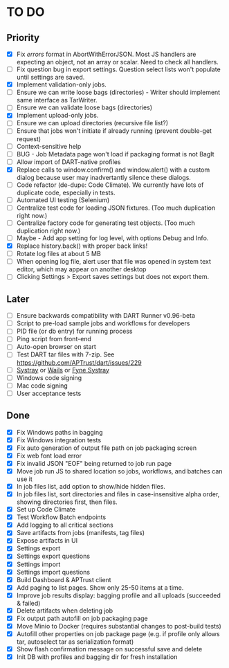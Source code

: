 # TO DO

## Priority

- [x] Fix _errors_ format in AbortWithErrorJSON. Most JS handlers are expecting an object, not an array or scalar. Need to check all handlers.
- [ ] Fix question bug in export settings. Question select lists won't populate until settings are saved.
- [x] Implement validation-only jobs.
- [ ] Ensure we can write loose bags (directories) - Writer should implement same interface as TarWriter.
- [ ] Ensure we can validate loose bags (directories)
- [x] Implement upload-only jobs.
- [ ] Ensure we can upload directories (recursive file list?)
- [ ] Ensure that jobs won't initiate if already running (prevent double-get request)
- [ ] Context-sensitive help
- [ ] BUG - Job Metadata page won't load if packaging format is not BagIt
- [ ] Allow import of DART-native profiles
- [x] Replace calls to window.confirm() and window.alert() with a custom dialog because user may inadvertantly silence these dialogs.
- [ ] Code refactor (de-dupe: Code Climate). We currently have lots of duplicate code, especially in tests.
- [ ] Automated UI testing (Selenium)
- [ ] Centralize test code for loading JSON fixtures. (Too much duplication right now.)
- [ ] Centralize factory code for generating test objects. (Too much duplication right now.)
- [ ] Maybe - Add app setting for log level, with options Debug and Info.
- [x] Replace history.back() with proper back links! 
- [ ] Rotate log files at about 5 MB
- [ ] When opening log file, alert user that file was opened in system text editor, which may appear on another desktop
- [ ] Clicking Settings > Export saves settings but does not export them.

## Later

- [ ] Ensure backwards compatibility with DART Runner v0.96-beta
- [ ] Script to pre-load sample jobs and workflows for developers
- [ ] PID file (or db entry) for running process
- [ ] Ping script from front-end
- [ ] Auto-open browser on start
- [ ] Test DART tar files with 7-zip. See https://github.com/APTrust/dart/issues/229
- [ ] [Systray](https://github.com/getlantern/systray/) or [Wails](https://wails.io) or [Fyne Systray](https://developer.fyne.io/explore/systray.html)
- [ ] Windows code signing
- [ ] Mac code signing
- [ ] User acceptance tests

## Done

- [x] Fix Windows paths in bagging
- [x] Fix Windows integration tests 
- [x] Fix auto generation of output file path on job packaging screen
- [x] Fix web font load error
- [x] Fix invalid JSON "EOF" being returned to job run page
- [x] Move job run JS to shared location so jobs, workflows, and batches can use it
- [x] In job files list, add option to show/hide hidden files.
- [x] In job files list, sort directories and files in case-insensitive alpha order, showing directories first, then files.
- [x] Set up Code Climate
- [x] Test Workflow Batch endpoints
- [x] Add logging to all critical sections
- [x] Save artifacts from jobs (manifests, tag files)
- [x] Expose artifacts in UI
- [x] Settings export
- [x] Settings export questions
- [x] Settings import
- [x] Settings import questions
- [x] Build Dashboard & APTrust client
- [x] Add paging to list pages. Show only 25-50 items at a time.
- [x] Improve job results display: bagging profile and all uploads (succeeded & failed)
- [x] Delete artifacts when deleting job 
- [x] Fix output path autofill on job packaging page
- [x] Move Minio to Docker (requires substantial changes to post-build tests)
- [x] Autofill other properties on job package page (e.g. if profile only allows tar, autoselect tar as serialization format)
- [x] Show flash confirmation message on successful save and delete
- [x] Init DB with profiles and bagging dir for fresh installation
